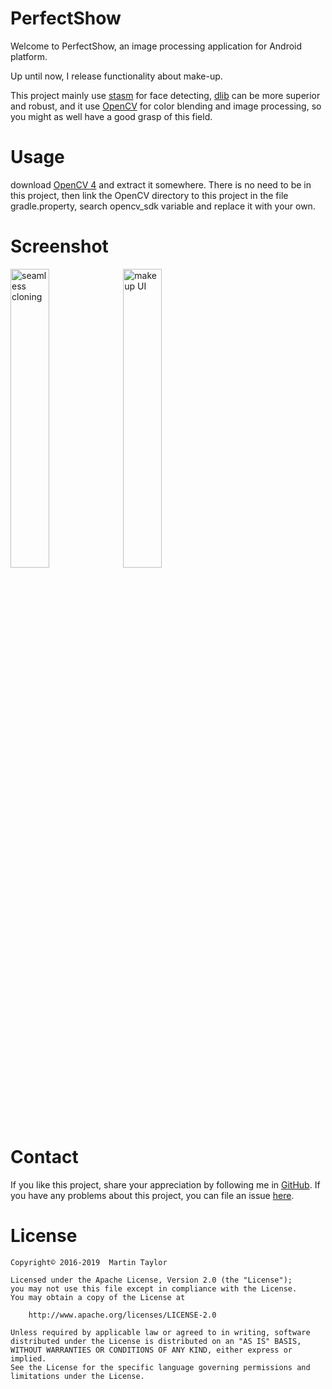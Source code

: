 # PerfectShow

Welcome to PerfectShow, an image processing application for Android platform.

Up until now, I release functionality about make-up.

This project mainly use [stasm](http://www.milbo.users.sonic.net/stasm/) for face detecting, [dlib](http://dlib.net/) can be more superior and robust, and it use [OpenCV](http://opencv.org/) for color blending and image processing, so you might as well have a good grasp of this field.

# Usage
download [OpenCV 4](https://opencv.org/releases/) and extract it somewhere. There is no need to be in this project, then link the OpenCV directory to this project in the file gradle.property, search opencv_sdk variable and replace it with your own.


# Screenshot
<img src="./doc/seamless-cloning.gif" alt="seamless cloning" width="35%" height="35%">
<img src="./doc/ui-makeup.jpg" alt="makeup UI" width="35%" height="35%">


# Contact
If you like this project, share your appreciation by following me in [GitHub](https://github.com/KAlO2).
If you have any problems about this project, you can file an issue [here](https://github.com/KAlO2/PerfectShow/issues).


# License
```
Copyright© 2016-2019  Martin Taylor

Licensed under the Apache License, Version 2.0 (the "License");
you may not use this file except in compliance with the License.
You may obtain a copy of the License at

    http://www.apache.org/licenses/LICENSE-2.0

Unless required by applicable law or agreed to in writing, software
distributed under the License is distributed on an "AS IS" BASIS,
WITHOUT WARRANTIES OR CONDITIONS OF ANY KIND, either express or implied.
See the License for the specific language governing permissions and
limitations under the License.
```
